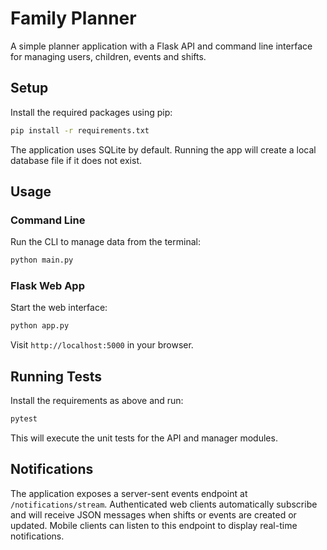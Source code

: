 # Family Planner

A simple planner application with a Flask API and command line interface for managing users, children, events and shifts.

## Setup

Install the required packages using pip:

```bash
pip install -r requirements.txt
```

The application uses SQLite by default. Running the app will create a local database file if it does not exist.

## Usage

### Command Line
Run the CLI to manage data from the terminal:

```bash
python main.py
```

### Flask Web App
Start the web interface:

```bash
python app.py
```

Visit `http://localhost:5000` in your browser.

## Running Tests

Install the requirements as above and run:

```bash
pytest
```

This will execute the unit tests for the API and manager modules.

## Notifications

The application exposes a server-sent events endpoint at `/notifications/stream`.
Authenticated web clients automatically subscribe and will receive JSON messages
when shifts or events are created or updated. Mobile clients can listen to this
endpoint to display real-time notifications.
